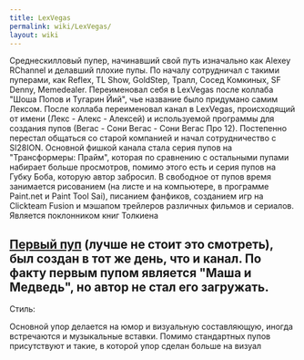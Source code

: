 ```yaml
---
title: LexVegas
permalink: wiki/LexVegas/
layout: wiki
---
```


Среднескилловый пупер, начинавший свой путь изначально как Alexey
RChannel и делавший плохие пупы. По началу сотрудничал с такими
пуперами, как Reflex, TL Show, GoldStep, Тралл, Сосед Комкиных, SF
Denny, Memedealer. Переименовал себя в LexVegas после коллаба "Шоша
Попов и Тугарин Йий", чье название было придумано самим Лексом. После
коллаба переименовал канал в LexVegas, происходящий от имени (Лекс -
Алекс - Алексей) и используемой программы для создания пупов (Вегас -
Сони Вегас - Сони Вегас Про 12). Постепенно перестал общаться со старой
компанией и начал сотрудничество с SI28ION. Основной фишкой канала стала
серия пупов на "Трансформеры: Прайм", которая по сравнению с остальными
пупами набирает больше просмотров, помимо этого есть и серия пупов на
Губку Боба, которую автор забросил. В свободное от пупов время
занимается рисованием (на листе и на компьютере, в программе Paint.net и
Paint Tool Sai), писанием фанфиков, созданием игр на Clickteam Fusion и
мэшапом трейлеров различных фильмов и сериалов. Является поклонником
книг Толкиена

[Первый пуп](https://www.youtube.com/watch?v=miW0-abZlq0) (лучше не
стоит это смотреть), был создан в тот же день, что и канал. По факту
первым пупом является "Маша и Медведь", но автор не стал его загружать.
-

Стиль:

Основной упор делается на юмор и визуальную составляющую, иногда
встречаются и музыкальные вставки. Помимо стандартных пупов присутствуют
и такие, в которой упор сделан больше на визуал
